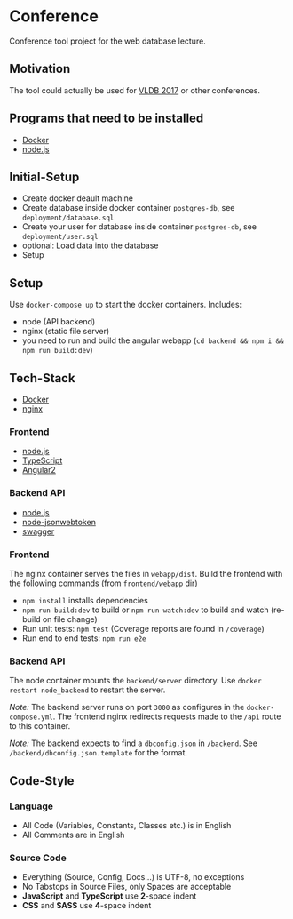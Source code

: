 # Conference
Conference tool project for the web database lecture.

## Motivation
The tool could actually be used for [VLDB 2017](http://www.vldb.org/2017/) or other conferences.

## Programs that need to be installed
- [Docker](http://www.docker.com)
- [node.js](https://nodejs.org/)

## Initial-Setup
- Create docker deault machine
- Create database inside docker container `postgres-db`, see `deployment/database.sql`
- Create your user for database inside container `postgres-db`, see `deployment/user.sql`
- optional: Load data into the database
- Setup

## Setup
Use `docker-compose up` to start the docker containers. Includes:
- node (API backend)
- nginx (static file server)
- you need to run and build the angular webapp (```cd backend && npm i && npm run build:dev```)


## Tech-Stack
- [Docker](http://www.docker.com)
- [nginx](http://nginx.org)

### Frontend
- [node.js](https://nodejs.org/)
- [TypeScript](https://www.typescriptlang.org)
- [Angular2](https://angular.io)

### Backend API
- [node.js](https://nodejs.org/)
- [node-jsonwebtoken](https://github.com/auth0/node-jsonwebtoken)
- [swagger](http://swagger.io/)




### Frontend
The nginx container serves the files in `webapp/dist`.
Build the frontend with the following commands (from `frontend/webapp` dir)
- `npm install` installs dependencies
- `npm run build:dev` to build or `npm run watch:dev` to build and watch (re-build on file change)
- Run unit tests: `npm test` (Coverage reports are found in `/coverage`)
- Run end to end tests: `npm run e2e`

### Backend API
The node container mounts the `backend/server` directory.
Use `docker restart node_backend` to restart the server.

_Note:_ The backend server runs on port `3000` as configures in the `docker-compose.yml`.
The frontend nginx redirects requests made to the `/api` route to this container.

_Note:_ The backend expects to find a `dbconfig.json` in `/backend`. See `/backend/dbconfig.json.template` for the format.


## Code-Style

### Language
- All Code (Variables, Constants, Classes etc.) is in English
- All Comments are in English

### Source Code
- Everything (Source, Config, Docs...) is UTF-8, no exceptions
- No Tabstops in Source Files, only Spaces are acceptable
- __JavaScript__ and __TypeScript__ use __2__-space indent
- __CSS__ and __SASS__ use __4__-space indent